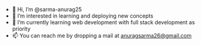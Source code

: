 - 👋 Hi, I’m @sarma-anurag25
- 👀 I’m interested in learning and deploying new concepts
- 🌱 I’m currently learning web development with full stack development as priority
- 📫 You can reach me by dropping a mail at anuragsarma26@gmail.com

<!---
sarma-anurag25/sarma-anurag25 is a ✨ special ✨ repository because its `README.md` (this file) appears on your GitHub profile.
You can click the Preview link to take a look at your changes.
--->
